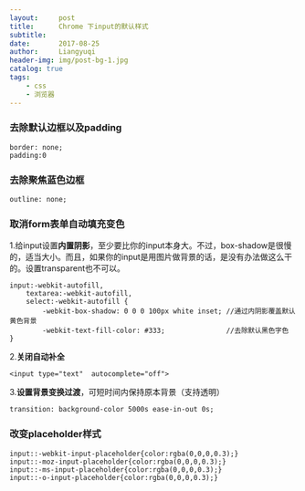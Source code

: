 ```yaml
---
layout:     post
title:      Chrome 下input的默认样式
subtitle:   
date:       2017-08-25
author:     Liangyuqi
header-img: img/post-bg-1.jpg
catalog: true
tags:
    - css
    - 浏览器
---
```


### 去除默认边框以及padding

	border: none;
	padding:0
 
### 去除聚焦蓝色边框

    outline: none;
 

### 取消form表单自动填充变色

1.给input设置**内置阴影**，至少要比你的input本身大。不过，box-shadow是很慢的，适当大小。而且，如果你的input是用图片做背景的话，是没有办法做这么干的。设置transparent也不可以。

	input:-webkit-autofill,
	    textarea:-webkit-autofill,
	    select:-webkit-autofill {
	        -webkit-box-shadow: 0 0 0 100px white inset; //通过内阴影覆盖默认黄色背景
	        -webkit-text-fill-color: #333;               //去除默认黑色字色
	}
 

2.**关闭自动补全**

	<input type="text"  autocomplete="off">
 

3.**设置背景变换过渡**，可短时间内保持原本背景（支持透明）

 	transition: background-color 5000s ease-in-out 0s; 

### 改变placeholder样式

	input::-webkit-input-placeholder{color:rgba(0,0,0,0.3);}
	input::-moz-input-placeholder{color:rgba(0,0,0,0.3);}
	input::-ms-input-placeholder{color:rgba(0,0,0,0.3);}
	input::-o-input-placeholder{color:rgba(0,0,0,0.3);}
	 